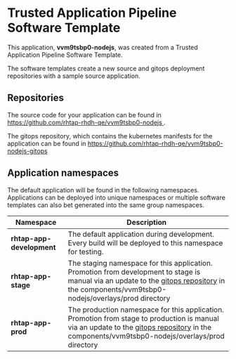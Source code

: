 # Trusted Application Pipeline Software Template

This application, **vvm9tsbp0-nodejs**, was created from a Trusted Application Pipeline Software Template.

The software templates create a new source and gitops deployment repositories with a sample source application. 

## Repositories

The source code for your application can be found in [https://github.com/rhtap-rhdh-qe/vvm9tsbp0-nodejs ](https://github.com/rhtap-rhdh-qe/vvm9tsbp0-nodejs ).
 
The gitops repository, which contains the kubernetes manifests for the application can be found in 
[https://github.com/rhtap-rhdh-qe/vvm9tsbp0-nodejs-gitops ](https://github.com/rhtap-rhdh-qe/vvm9tsbp0-nodejs-gitops ) 

## Application namespaces 

The default application will be found in the following namespaces. Applications can be deployed into unique namespaces or multiple software templates can also bet generated into the same group namespaces.  

|  Namespace   |  Description   |  
| -------- | -------- |   
| **rhtap-app-development** | The default application during development. Every build will be deployed to this namespace for testing. | 
| **rhtap-app-stage** | The staging namespace for this application. Promotion from development to stage is manual via an update to the [gitops repository](https://github.com/rhtap-rhdh-qe/vvm9tsbp0-nodejs-gitops ) in the components/vvm9tsbp0-nodejs/overlays/prod directory |  
| **rhtap-app-prod** | The production namespace for this application. Promotion from stage to production is manual via an update to the [gitops repository](https://github.com/rhtap-rhdh-qe/vvm9tsbp0-nodejs-gitops ) in the components/vvm9tsbp0-nodejs/overlays/prod directory | 